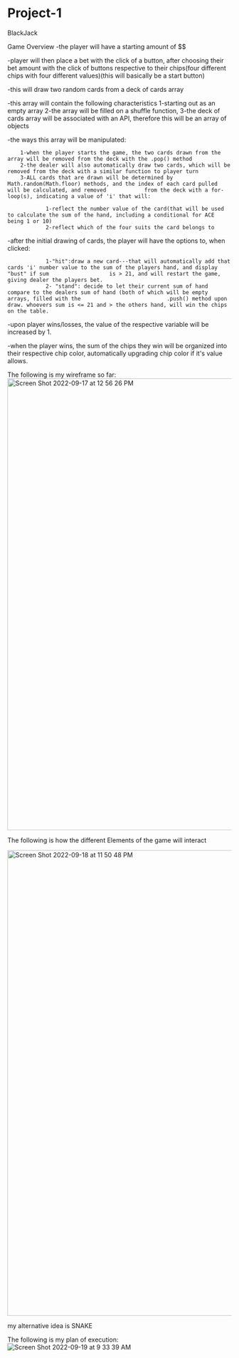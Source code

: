 # Project-1

BlackJack 

Game Overview
-the player will have a starting amount of $$

-player will then place a bet with the click of a button, after choosing their bet amount with the click of buttons respective to their chips(four different chips with four different values)(this will basically be a start button)

-this will draw two random cards from a deck of cards array 

-this array will contain the following characteristics
        1-starting out as an empty array
        2-the array will be filled on a shuffle function, 
        3-the deck of cards array will be associated with an API, therefore this will be an array of objects
        
        
-the ways this array will be manipulated:

        1-when the player starts the game, the two cards drawn from the array will be removed from the deck with the .pop() method
        2-the dealer will also automatically draw two cards, which will be removed from the deck with a similar function to player turn
        3-ALL cards that are drawn will be determined by Math.random(Math.floor) methods, and the index of each card pulled will be calculated, and removed            from the deck with a for-loop(s), indicating a value of 'i' that will:
        
                1-reflect the number value of the card(that will be used to calculate the sum of the hand, including a conditional for ACE being 1 or 10)
                2-reflect which of the four suits the card belongs to
-after the initial drawing of cards, the player will have the options to, when clicked:

                1-"hit":draw a new card---that will automatically add that cards 'i' number value to the sum of the players hand, and display "bust" if sum                   is > 21, and will restart the game, giving dealer the players bet.
                2- "stand": decide to let their current sum of hand compare to the dealers sum of hand (both of which will be empty arrays, filled with the                           .push() method upon draw. whoevers sum is <= 21 and > the others hand, will win the chips on the table.
 -upon player wins/losses, the value of the respective variable will be increased by 1.
 
 -when the player wins, the sum of the chips they win will be organized into their respective chip color, automatically upgrading chip color if it's value            allows.
 
 The following is my wireframe so far:
 <img width="1015" alt="Screen Shot 2022-09-17 at 12 56 26 PM" src="https://user-images.githubusercontent.com/68655342/190944630-37c4b3a2-9681-4c1b-9bd9-5bdef16a5de3.png">


 The following is how the different Elements of the game will interact 
 
 
  <img width="1046" alt="Screen Shot 2022-09-18 at 11 50 48 PM" src="https://user-images.githubusercontent.com/68655342/190947135-6ad810ec-66a8-497d-95d2-e50ee5d23a6a.png">
 
 my alternative idea is SNAKE 
 
 
 The following is my plan of execution:
 ![Screen Shot 2022-09-19 at 9 33 39 AM](https://user-images.githubusercontent.com/68655342/191029726-a6b97287-be61-429b-b718-3c21f4892150.png)

 
